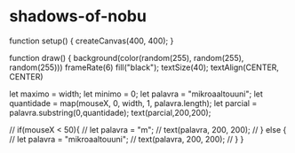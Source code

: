 # shadows-of-nobu
function setup() {
  createCanvas(400, 400);
}

function draw() {
  background(color(random(255), random(255), random(255)))
    frameRate(6)
  fill("black");
  textSize(40);
  textAlign(CENTER, CENTER)
  
  let maximo = width;
  let minimo = 0;
  let palavra = "mikroaaltouuni";
  let quantidade = map(mouseX, 0, width, 1, palavra.length);
  let parcial = palavra.substring(0,quantidade);
  text(parcial,200,200);
  
//  if(mouseX < 50){
//    let palavra = "m";
//    text(palavra, 200, 200);
//  } else {
//    let palavra = "mikroaaltouuni";
//    text(palavra, 200, 200);
//  }
}
